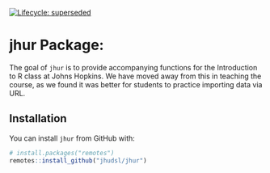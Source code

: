 

<!-- badges: start -->
[![Lifecycle: superseded](https://lifecycle.r-lib.org/articles/figures/lifecycle-superseded.svg)](https://lifecycle.r-lib.org/articles/stages.html#superseded)
<!-- [![GitHub release (latest by date)](https://img.shields.io/github/v/release/judsl/jhur?style=social)](https://github.com/judsl/jhur/releases/tag/v1.1.0)-->
<!-- badges: end -->



# jhur Package:

The goal of `jhur` is to provide accompanying functions for the
Introduction to R class at Johns Hopkins. We have moved away from this in teaching the course, as we found it was better for students to practice importing data via URL. 

## Installation

You can install `jhur` from GitHub with:

``` r
# install.packages("remotes")
remotes::install_github("jhudsl/jhur")
```
